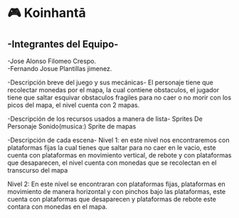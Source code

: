 # 🎮 Koinhantā

## -Integrantes del Equipo-
-Jose Alonso Filomeo Crespo.  
-Fernando Josue Plantillas jimenez.  


-Descripción breve del juego y sus mecánicas-
El personaje tiene que recolectar monedas por el mapa, la cual contiene obstaculos, el jugador tiene que saltar esquivar obstaculos fragiles para no caer o no morir
con los picos del mapa, el nivel cuenta con 2 mapas.


-Descripción de los recursos usados a manera de lista-
Sprites De Personaje
Sonido(musica:)
Sprite de mapas


-Descripción de cada escena-
Nivel 1: en este nivel nos encontraremos con plataformas fijas la cual tienes que saltar para no caer en le vacio, este cuenta con plataformas en movimiento vertical, de rebote y con plataformas que desaparecen,
el nivel cuenta con monedas que se recolectan en el transcurso del mapa

Nivel 2: En este nivel se encontraran con plataformas fijas, plataformas en movimiento de manera horizontal y con pinchos bajo las plataformas, este cuenta con plataformas que desaparecen y plataformas de rebote este contara con monedas
en el mapa.

